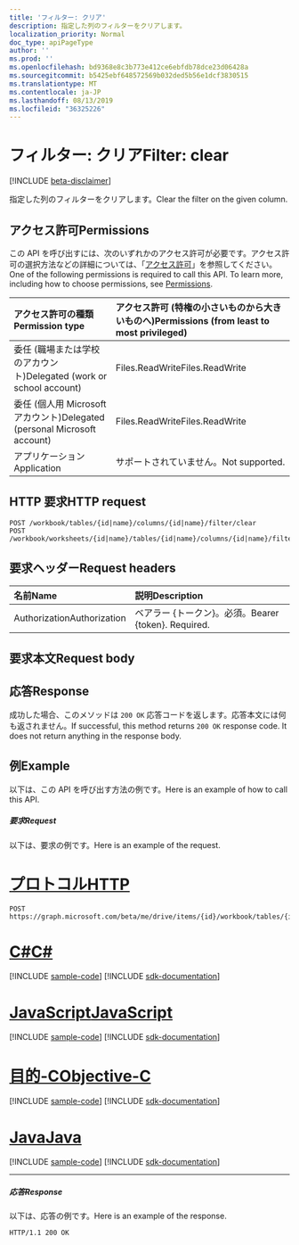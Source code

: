 ```yaml
---
title: 'フィルター: クリア'
description: 指定した列のフィルターをクリアします。
localization_priority: Normal
doc_type: apiPageType
author: ''
ms.prod: ''
ms.openlocfilehash: bd9368e8c3b773e412ce6ebfdb78dce23d06428a
ms.sourcegitcommit: b5425ebf648572569b032ded5b56e1dcf3830515
ms.translationtype: MT
ms.contentlocale: ja-JP
ms.lasthandoff: 08/13/2019
ms.locfileid: "36325226"
---
```

# <a name="filter-clear"></a><span data-ttu-id="8e481-103">フィルター: クリア</span><span class="sxs-lookup"><span data-stu-id="8e481-103">Filter: clear</span></span>

[!INCLUDE [beta-disclaimer](../../includes/beta-disclaimer.md)]

<span data-ttu-id="8e481-104">指定した列のフィルターをクリアします。</span><span class="sxs-lookup"><span data-stu-id="8e481-104">Clear the filter on the given column.</span></span>
## <a name="permissions"></a><span data-ttu-id="8e481-105">アクセス許可</span><span class="sxs-lookup"><span data-stu-id="8e481-105">Permissions</span></span>
<span data-ttu-id="8e481-p101">この API を呼び出すには、次のいずれかのアクセス許可が必要です。アクセス許可の選択方法などの詳細については、「[アクセス許可](/graph/permissions-reference)」を参照してください。</span><span class="sxs-lookup"><span data-stu-id="8e481-p101">One of the following permissions is required to call this API. To learn more, including how to choose permissions, see [Permissions](/graph/permissions-reference).</span></span>

|<span data-ttu-id="8e481-108">アクセス許可の種類</span><span class="sxs-lookup"><span data-stu-id="8e481-108">Permission type</span></span>      | <span data-ttu-id="8e481-109">アクセス許可 (特権の小さいものから大きいものへ)</span><span class="sxs-lookup"><span data-stu-id="8e481-109">Permissions (from least to most privileged)</span></span>              |
|:--------------------|:---------------------------------------------------------|
|<span data-ttu-id="8e481-110">委任 (職場または学校のアカウント)</span><span class="sxs-lookup"><span data-stu-id="8e481-110">Delegated (work or school account)</span></span> | <span data-ttu-id="8e481-111">Files.ReadWrite</span><span class="sxs-lookup"><span data-stu-id="8e481-111">Files.ReadWrite</span></span>    |
|<span data-ttu-id="8e481-112">委任 (個人用 Microsoft アカウント)</span><span class="sxs-lookup"><span data-stu-id="8e481-112">Delegated (personal Microsoft account)</span></span> | <span data-ttu-id="8e481-113">Files.ReadWrite</span><span class="sxs-lookup"><span data-stu-id="8e481-113">Files.ReadWrite</span></span>    |
|<span data-ttu-id="8e481-114">アプリケーション</span><span class="sxs-lookup"><span data-stu-id="8e481-114">Application</span></span> | <span data-ttu-id="8e481-115">サポートされていません。</span><span class="sxs-lookup"><span data-stu-id="8e481-115">Not supported.</span></span> |

## <a name="http-request"></a><span data-ttu-id="8e481-116">HTTP 要求</span><span class="sxs-lookup"><span data-stu-id="8e481-116">HTTP request</span></span>
<!-- { "blockType": "ignored" } -->
```http
POST /workbook/tables/{id|name}/columns/{id|name}/filter/clear
POST /workbook/worksheets/{id|name}/tables/{id|name}/columns/{id|name}/filter/clear

```
## <a name="request-headers"></a><span data-ttu-id="8e481-117">要求ヘッダー</span><span class="sxs-lookup"><span data-stu-id="8e481-117">Request headers</span></span>
| <span data-ttu-id="8e481-118">名前</span><span class="sxs-lookup"><span data-stu-id="8e481-118">Name</span></span>       | <span data-ttu-id="8e481-119">説明</span><span class="sxs-lookup"><span data-stu-id="8e481-119">Description</span></span>|
|:---------------|:----------|
| <span data-ttu-id="8e481-120">Authorization</span><span class="sxs-lookup"><span data-stu-id="8e481-120">Authorization</span></span>  | <span data-ttu-id="8e481-p102">ベアラー {トークン}。必須。</span><span class="sxs-lookup"><span data-stu-id="8e481-p102">Bearer {token}. Required.</span></span> |

## <a name="request-body"></a><span data-ttu-id="8e481-123">要求本文</span><span class="sxs-lookup"><span data-stu-id="8e481-123">Request body</span></span>

## <a name="response"></a><span data-ttu-id="8e481-124">応答</span><span class="sxs-lookup"><span data-stu-id="8e481-124">Response</span></span>

<span data-ttu-id="8e481-p103">成功した場合、このメソッドは `200 OK` 応答コードを返します。応答本文には何も返されません。</span><span class="sxs-lookup"><span data-stu-id="8e481-p103">If successful, this method returns `200 OK` response code. It does not return anything in the response body.</span></span>

## <a name="example"></a><span data-ttu-id="8e481-127">例</span><span class="sxs-lookup"><span data-stu-id="8e481-127">Example</span></span>
<span data-ttu-id="8e481-128">以下は、この API を呼び出す方法の例です。</span><span class="sxs-lookup"><span data-stu-id="8e481-128">Here is an example of how to call this API.</span></span>
##### <a name="request"></a><span data-ttu-id="8e481-129">要求</span><span class="sxs-lookup"><span data-stu-id="8e481-129">Request</span></span>
<span data-ttu-id="8e481-130">以下は、要求の例です。</span><span class="sxs-lookup"><span data-stu-id="8e481-130">Here is an example of the request.</span></span>

# <a name="httptabhttp"></a>[<span data-ttu-id="8e481-131">プロトコル</span><span class="sxs-lookup"><span data-stu-id="8e481-131">HTTP</span></span>](#tab/http)
<!-- {
  "blockType": "request",
  "name": "filter_clear"
}-->
```http
POST https://graph.microsoft.com/beta/me/drive/items/{id}/workbook/tables/{id|name}/columns/{id|name}/filter/clear
```
# <a name="ctabcsharp"></a>[<span data-ttu-id="8e481-132">C#</span><span class="sxs-lookup"><span data-stu-id="8e481-132">C#</span></span>](#tab/csharp)
[!INCLUDE [sample-code](../includes/snippets/csharp/filter-clear-csharp-snippets.md)]
[!INCLUDE [sdk-documentation](../includes/snippets/snippets-sdk-documentation-link.md)]

# <a name="javascripttabjavascript"></a>[<span data-ttu-id="8e481-133">JavaScript</span><span class="sxs-lookup"><span data-stu-id="8e481-133">JavaScript</span></span>](#tab/javascript)
[!INCLUDE [sample-code](../includes/snippets/javascript/filter-clear-javascript-snippets.md)]
[!INCLUDE [sdk-documentation](../includes/snippets/snippets-sdk-documentation-link.md)]

# <a name="objective-ctabobjc"></a>[<span data-ttu-id="8e481-134">目的-C</span><span class="sxs-lookup"><span data-stu-id="8e481-134">Objective-C</span></span>](#tab/objc)
[!INCLUDE [sample-code](../includes/snippets/objc/filter-clear-objc-snippets.md)]
[!INCLUDE [sdk-documentation](../includes/snippets/snippets-sdk-documentation-link.md)]

# <a name="javatabjava"></a>[<span data-ttu-id="8e481-135">Java</span><span class="sxs-lookup"><span data-stu-id="8e481-135">Java</span></span>](#tab/java)
[!INCLUDE [sample-code](../includes/snippets/java/filter-clear-java-snippets.md)]
[!INCLUDE [sdk-documentation](../includes/snippets/snippets-sdk-documentation-link.md)]

---


##### <a name="response"></a><span data-ttu-id="8e481-136">応答</span><span class="sxs-lookup"><span data-stu-id="8e481-136">Response</span></span>
<span data-ttu-id="8e481-137">以下は、応答の例です。</span><span class="sxs-lookup"><span data-stu-id="8e481-137">Here is an example of the response.</span></span> 
<!-- {
  "blockType": "response",
  "truncated": true,
  "@odata.type": "microsoft.graph.none"
} -->
```http
HTTP/1.1 200 OK
```

<!-- uuid: 8fcb5dbc-d5aa-4681-8e31-b001d5168d79
2015-10-25 14:57:30 UTC -->
<!--
{
  "type": "#page.annotation",
  "description": "Filter: clear",
  "keywords": "",
  "section": "documentation",
  "tocPath": "",
  "suppressions": [
  ]
}
-->

